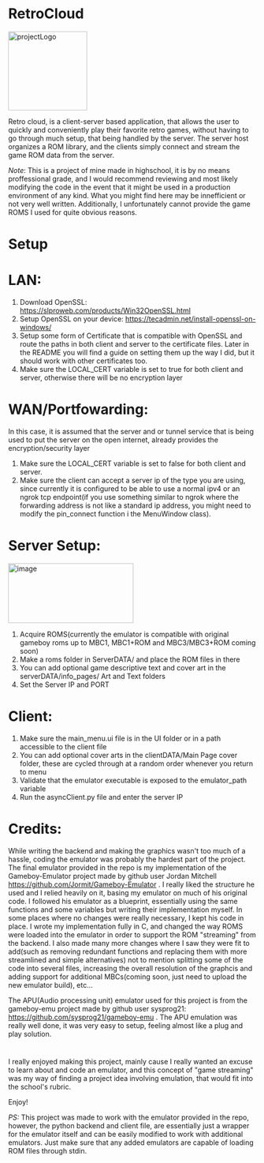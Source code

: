 # RetroCloud 
<img width="160" height="160" alt="projectLogo" src="https://github.com/user-attachments/assets/365a0bf7-134d-4aee-a382-d1294ed72183" />

Retro cloud, is a client-server based application, that allows the user to quickly and conveniently play their favorite retro games, without having to go through much setup, that being handled by the server. The server host organizes a ROM library, and the clients simply connect and stream the game ROM data from the server.

*Note*: This is a project of mine made in highschool, it is by no means proffessional grade, and I would recommend reviewing and most likely modifying the code in the event that it might be used in a production environment of any kind. What you might find here may be innefficient or not very well written. Additionally, I unfortunately cannot provide the game ROMS I used for quite obvious reasons.

# Setup 
  # LAN:
  1. Download OpenSSL:  https://slproweb.com/products/Win32OpenSSL.html 
  2. Setup OpenSSL on your device: https://tecadmin.net/install-openssl-on-windows/
  3. Setup some form of Certificate that is compatible with OpenSSL and route the paths in both client and server to the certificate files.
     Later in the README you will find a guide on setting them up the way I did, but it should work with other certificates too.
  4. Make sure the LOCAL_CERT variable is set to true for both client and server, otherwise there will be no encryption layer

  # WAN/Portfowarding: 
  In this case, it is assumed that the server and or tunnel service that is being used to put the server on the open internet, already provides the encryption/security layer
  
  1. Make sure the LOCAL_CERT variable is set to false for both client and server.
  2. Make sure the client can accept a server ip of the type you are using, since currently it is configured to be able to use a normal ipv4 or an ngrok tcp endpoint(if you use something similar to ngrok where the forwarding address
     is not like a standard ip address,  you might need to modify the pin_connect function i the MenuWindow class).
  
  # Server Setup:
  <img width="254" height="121" alt="image" src="https://github.com/user-attachments/assets/23740c10-a34c-4822-8979-84adf790e856" />

  1. Acquire ROMS(currently the emulator is compatible with original gameboy roms up to MBC1, MBC1+ROM and MBC3/MBC3+ROM coming soon)
  2. Make a roms folder in ServerDATA/ and place the ROM files in there
  3. You can add optional game descriptive text and cover art in the serverDATA/info_pages/ Art and Text folders
  4. Set the Server IP and PORT 
  
  # Client:
  1. Make sure the main_menu.ui file is in the UI folder or in a path accessible to the client file
  2. You can add optional cover arts in the clientDATA/Main Page cover folder, these are cycled through at a random order whenever you return to menu
  3. Validate that the emulator executable is exposed to the emulator_path variable
  4. Run the asyncClient.py file and enter the server IP

# Credits: 
While writing the backend and making the graphics wasn't too much of a hassle, coding the emulator was probably the hardest part of the project. 
The final emulator provided in the repo is my implementation of the Gameboy-Emulator project made by github user Jordan Mitchell https://github.com/Jormit/Gameboy-Emulator . 
I really liked the structure he used and I relied heavily on it, basing my emulator on much of his original code. I followed his emulator as a blueprint, essentially using the same functions and some variables 
but writing their implementation myself. In some places where no changes were really necessary, I kept his code in place. 
I wrote my implementation fully in C, and changed the way ROMS were loaded into the emulator in order to support the ROM "streaming" from the backend. 
I also made many more changes where I saw they were fit to add(such as removing redundant functions and replacing them with more streamlined and simple alternatives)
not to mention splitting some of the code into several files, increasing the overall resolution of the graphcis and adding support for additional MBCs(coming soon, just need to upload the new emulator build), etc...

The APU(Audio processing unit) emulator used for this project is from the gameboy-emu project made by github user sysprog21: https://github.com/sysprog21/gameboy-emu . 
The APU emulation was really well done, it was very easy to setup, feeling almost like a plug and play solution.

#

I really enjoyed making this project, mainly cause I really wanted an excuse to learn about and code an emulator,
and this concept of "game streaming" was my way of finding a project idea involving emulation, that would fit into the school's rubric. 

Enjoy!

*PS:* This project was made to work with the emulator provided in the repo, however, the python backend and client file,
are essentially just a wrapper for the emulator itself and can be easily modified to work with additional emulators.
Just make sure that any added emulators are capable of loading ROM files through stdin.
